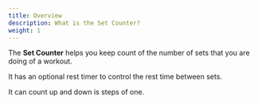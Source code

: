 ```yaml
---
title: Overview
description: What is the Set Counter?
weight: 1
---
```


The **Set Counter** helps you keep count of the number of sets that you are 
doing of a workout.

It has an optional rest timer to control the rest time between sets.

It can count up and down is steps of one.

